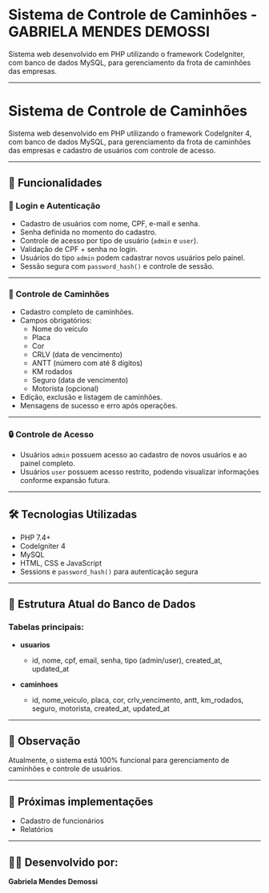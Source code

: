 # Sistema de Controle de Caminhões - GABRIELA MENDES DEMOSSI

Sistema web desenvolvido em PHP utilizando o framework CodeIgniter, com banco de dados MySQL, para gerenciamento da frota de caminhões das empresas.

---
# Sistema de Controle de Caminhões

Sistema web desenvolvido em PHP utilizando o framework CodeIgniter 4, com banco de dados MySQL, para gerenciamento da frota de caminhões das empresas e cadastro de usuários com controle de acesso.

---

## 🚀 Funcionalidades 

### 🔐 Login e Autenticação
- Cadastro de usuários com nome, CPF, e-mail e senha.
- Senha definida no momento do cadastro.
- Controle de acesso por tipo de usuário (`admin` e `user`).
- Validação de CPF + senha no login.
- Usuários do tipo `admin` podem cadastrar novos usuários pelo painel.
- Sessão segura com `password_hash()` e controle de sessão.

---

### 🚛 Controle de Caminhões
- Cadastro completo de caminhões.
- Campos obrigatórios:
  - Nome do veículo
  - Placa
  - Cor
  - CRLV (data de vencimento)
  - ANTT (número com até 8 dígitos)
  - KM rodados
  - Seguro (data de vencimento)
  - Motorista (opcional)
- Edição, exclusão e listagem de caminhões.
- Mensagens de sucesso e erro após operações.

---

### 🔒 Controle de Acesso
- Usuários `admin` possuem acesso ao cadastro de novos usuários e ao painel completo.
- Usuários `user` possuem acesso restrito, podendo visualizar informações conforme expansão futura.

---

## 🛠️ Tecnologias Utilizadas
- PHP 7.4+
- CodeIgniter 4
- MySQL
- HTML, CSS e JavaScript
- Sessions e `password_hash()` para autenticação segura

---

## 💾 Estrutura Atual do Banco de Dados
### Tabelas principais:
- **usuarios**
  - id, nome, cpf, email, senha, tipo (admin/user), created_at, updated_at

- **caminhoes**
  - id, nome_veiculo, placa, cor, crlv_vencimento, antt, km_rodados, seguro, motorista, created_at, updated_at

---

## 📜 Observação
Atualmente, o sistema está 100% funcional para gerenciamento de caminhões e controle de usuários.

---

## 🚀 Próximas implementações
- Cadastro de funcionários
- Relatórios

---

## 👩‍💻 Desenvolvido por:
**Gabriela Mendes Demossi**
